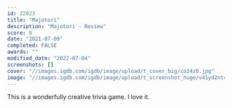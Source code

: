 ```yaml
---
id: 22023
title: "Majotori"
description: "Majotori - Review"
score: 8
date: "2021-07-09"
completed: FALSE
awards: ""
modified_date: "2022-07-04"
screenshots: []
cover: "//images.igdb.com/igdb/image/upload/t_cover_big/co24z0.jpg"
image: "//images.igdb.com/igdb/image/upload/t_screenshot_huge/v41yd2ntcgqx3w783y8q.jpg"
---
```

This is a wonderfully creative trivia game. I love it.